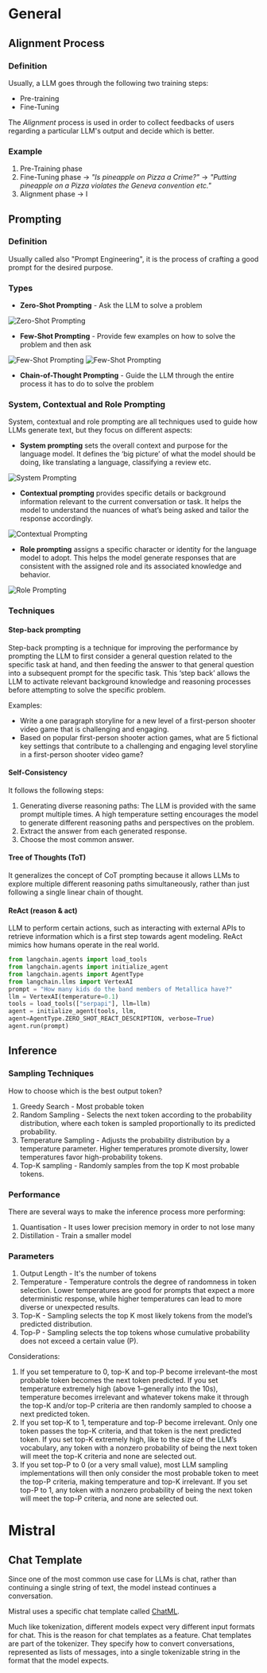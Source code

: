 # General
## Alignment Process
### Definition
Usually, a LLM goes through the following two training steps:
- Pre-training
- Fine-Tuning

The *Alignment* process is used in order to collect feedbacks of users regarding a particular LLM's output 
and decide which is better.

### Example
1. Pre-Training phase
2. Fine-Tuning phase &rarr; *"Is pineapple on Pizza a Crime?"* &rarr; *"Putting pineapple on a Pizza violates the Geneva convention etc."*
2. Alignment phase &rarr; I

## Prompting
### Definition
Usually called also "Prompt Engineering", it is the process of crafting a good prompt for the desired purpose.

### Types
- **Zero-Shot Prompting** - Ask the LLM to solve a problem

![Zero-Shot Prompting](./images/zero_shot_prompting.png)

- **Few-Shot Prompting** - Provide few examples on how to solve the problem and then ask

![Few-Shot Prompting](./images/few_shot_prompting_1.png)
![Few-Shot Prompting](./images/few_shot_prompting_2.png)

- **Chain-of-Thought Prompting** - Guide the LLM through the entire process it has to do to solve the problem

### System, Contextual and Role Prompting
System, contextual and role prompting are all techniques used to guide how LLMs generate text, but they focus on different aspects:
- **System prompting** sets the overall context and purpose for the language model. 
It defines the ‘big picture’ of what the model should be doing, like translating a language, classifying a review etc.

![System Prompting](./images/system_prompting.png)

- **Contextual prompting** provides specific details or background information relevant to the current conversation or task. 
It helps the model to understand the nuances of what’s being asked and tailor the response accordingly.

![Contextual Prompting](./images/contextual_prompting.png)

- **Role prompting** assigns a specific character or identity for the language model to adopt. 
This helps the model generate responses that are consistent with the assigned role and its associated knowledge and behavior.

![Role Prompting](./images/role_prompting.png)

### Techniques
#### Step-back prompting
Step-back prompting is a technique for improving the performance by prompting the LLM to first 
consider a general question related to the specific task at hand, and then feeding the answer to that general 
question into a subsequent prompt for the specific task. This ‘step back’ allows the LLM to activate relevant 
background knowledge and reasoning processes before attempting to solve the specific problem.

Examples:
- Write a one paragraph storyline for a new level of a first-person shooter video game that is challenging and engaging.
- Based on popular first-person shooter action games, what are
5 fictional key settings that contribute to a challenging and engaging level storyline in a first-person shooter video game?

#### Self-Consistency
It follows the following steps:
1. Generating diverse reasoning paths: The LLM is provided with the same prompt multiple times. 
A high temperature setting encourages the model to generate different reasoning paths and perspectives on the problem.
2. Extract the answer from each generated response.
3. Choose the most common answer.

#### Tree of Thoughts (ToT)
It generalizes the concept of CoT prompting because it allows LLMs to explore multiple different reasoning paths 
simultaneously, rather than just following a single linear chain of thought.

#### ReAct (reason & act)
LLM to perform certain actions, such as interacting with external APIs to retrieve information which is a first step 
towards agent modeling.
ReAct mimics how humans operate in the real world.

```python
from langchain.agents import load_tools
from langchain.agents import initialize_agent
from langchain.agents import AgentType
from langchain.llms import VertexAI
prompt = "How many kids do the band members of Metallica have?"
llm = VertexAI(temperature=0.1)
tools = load_tools(["serpapi"], llm=llm)
agent = initialize_agent(tools, llm,
agent=AgentType.ZERO_SHOT_REACT_DESCRIPTION, verbose=True)
agent.run(prompt)
```

## Inference
### Sampling Techniques
How to choose which is the best output token?
1. Greedy Search - Most probable token
2. Random Sampling - Selects the next token according to the probability distribution, where each token is sampled 
proportionally to its predicted probability.
3. Temperature Sampling - Adjusts the probability distribution by a temperature parameter. 
Higher temperatures promote diversity, lower temperatures favor high-probability tokens.
4. Top-K sampling - Randomly samples from the top K most probable tokens.

### Performance
There are several ways to make the inference process more performing:
1. Quantisation - It uses lower precision memory in order to not lose many
2. Distillation - Train a smaller model

### Parameters
1. Output Length - It's the number of tokens
2. Temperature - Temperature controls the degree of randomness in token selection. Lower temperatures
are good for prompts that expect a more deterministic response, while higher temperatures can lead to more diverse or unexpected results.
3. Top-K - Sampling selects the top K most likely tokens from the model’s predicted distribution.
4. Top-P - Sampling selects the top tokens whose cumulative probability does not exceed a certain value (P).

Considerations:
1. If you set temperature to 0, top-K and top-P become irrelevant–the most probable token becomes the next token predicted. 
If you set temperature extremely high (above 1–generally into the 10s), temperature becomes irrelevant and whatever tokens make
it through the top-K and/or top-P criteria are then randomly sampled to choose a next predicted token.
2. If you set top-K to 1, temperature and top-P become irrelevant. Only one token passes the top-K criteria, 
and that token is the next predicted token. If you set top-K extremely high, like to the size of the LLM’s vocabulary, 
any token with a nonzero probability of being the next token will meet the top-K criteria and none are selected out.
3. If you set top-P to 0 (or a very small value), most LLM sampling implementations will then only consider the most 
probable token to meet the top-P criteria, making temperature and top-K irrelevant. If you set top-P to 1, any token 
with a nonzero probability of being the next token will meet the top-P criteria, and none are selected out.

# Mistral
## Chat Template
Since one of the most common use case for LLMs is chat, rather than continuing a single string of text, 
the model instead continues a conversation.

Mistral uses a specific chat template called [ChatML](https://huggingface.co/docs/transformers/chat_templating).

Much like tokenization, different models expect very different input formats for chat. 
This is the reason for chat templates as a feature. 
Chat templates are part of the tokenizer. 
They specify how to convert conversations, represented as lists of messages, 
into a single tokenizable string in the format that the model expects.